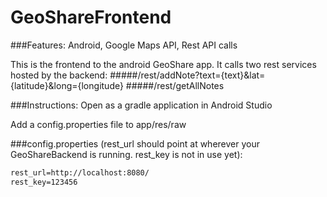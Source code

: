 # GeoShareFrontend

###Features: Android, Google Maps API, Rest API calls

This is the frontend to the android GeoShare app. It calls two rest services hosted by the backend:
#####/rest/addNote?text={text}&lat={latitude}&long={longitude}
#####/rest/getAllNotes

###Instructions:
Open as a gradle application in Android Studio

Add a config.properties file to app/res/raw

###config.properties (rest_url should point at wherever your GeoShareBackend is running. rest_key is not in use yet):
```xml
rest_url=http://localhost:8080/
rest_key=123456
